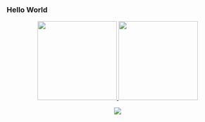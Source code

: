 ### Hello World

<div align="center">
  <a href="https://github.com/arnaldotecadm">
  <img height="180em" src="https://github-readme-stats-sigma-five.vercel.app/api?username=arnaldotecadm&show_icons=true&theme=gruvbox&include_all_commits=true&count_private=true"/>
  <img height="180em" src="https://github-readme-stats-sigma-five.vercel.app/api/top-langs/?username=arnaldotecadm&layout=compact&langs_count=7&theme=gruvbox"/>
  </a>
 <br>
 
  <a href="https://www.linkedin.com/in/arnaldocicero/" target="_blank"><img src="https://img.shields.io/badge/-LinkedIn-%230077B5?style=for-the-badge&logo=linkedin&logoColor=white" target="_blank"></a> 

  <br />
  
  <!--<img height="180em" src="https://github-readme-streak-stats.herokuapp.com/?user=arnaldotecadm&"/>-->
 
</div>
